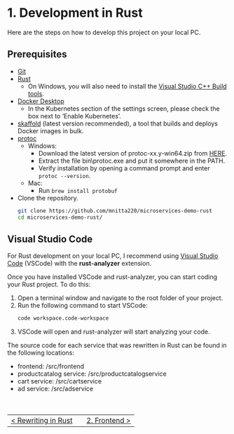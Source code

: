 # 1. Development in Rust

Here are the steps on how to develop this project on your local PC.

## Prerequisites

- [Git](https://git-scm.com/)
- [Rust](https://www.rust-lang.org/tools/install)
  - On Windows, you will also need to install the [Visual Studio C++ Build tools](https://visualstudio.microsoft.com/ja/visual-cpp-build-tools/).
- [Docker Desktop](https://www.docker.com/products/docker-desktop)
  - In the Kubernetes section of the settings screen, please check the box next to ‘Enable Kubernetes’.
- [skaffold](https://skaffold.dev/docs/install/) (latest version recommended), a tool that builds and deploys Docker images in bulk.
- [protoc](https://github.com/hyperium/tonic?tab=readme-ov-file#dependencies)
  - Windows:
    - Download the latest version of protoc-xx.y-win64.zip from [HERE](https://github.com/protocolbuffers/protobuf/releases/latest).
    - Extract the file bin\protoc.exe and put it somewhere in the PATH.
    - Verify installation by opening a command prompt and enter `protoc --version`.
  - Mac:
    - Run `brew install protobuf`
- Clone the repository.
  ```sh
  git clone https://github.com/mnitta220/microservices-demo-rust
  cd microservices-demo-rust/
  ```

## Visual Studio Code

For Rust development on your local PC, I recommend using [Visual Studio Code](https://code.visualstudio.com/) (VSCode) with the **rust-analyzer** extension.

Once you have installed VSCode and rust-analyzer, you can start coding your Rust project. To do this:

1. Open a terminal window and navigate to the root folder of your project.
1. Run the following command to start VSCode:
   ```sh
   code workspace.code-workspace
   ```
1. VSCode will open and rust-analyzer will start analyzing your code.

The source code for each service that was rewritten in Rust can be found in the following locations:

- frontend: /src/frontend
- productcatalog service: /src/productcatalogservice
- cart service: /src/cartservice
- ad service: /src/adservice

<br>

<table style="width: 90%; margin-top: 20px;">
<tr>
<td style="text-align: left"><a href="../index.md">&lt;&nbsp;Rewriting in Rust</a></td>
<td></td>
<td style="text-align: right"><a href="../2.frontend/2-0.frontend.md">2. Frontend&nbsp;&gt;</a></td>
</tr>
</table>
